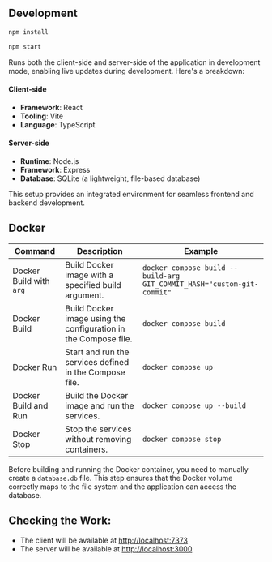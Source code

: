 ## Development
```bash
npm install
```
```bash
npm start
```
Runs both the client-side and server-side of the application in development mode, enabling live updates during development. Here's a breakdown:

#### Client-side
- **Framework**: React  
- **Tooling**: Vite
- **Language**: TypeScript  

#### Server-side
- **Runtime**: Node.js  
- **Framework**: Express
- **Database**: SQLite (a lightweight, file-based database)  

This setup provides an integrated environment for seamless frontend and backend development.

## Docker  

| Command                          | Description                                                     | Example                                                                  |
|----------------------------------|-----------------------------------------------------------------|--------------------------------------------------------------------------|
| Docker Build with `arg`          | Build Docker image with a specified build argument.             | `docker compose build --build-arg GIT_COMMIT_HASH="custom-git-commit"`   |
| Docker Build                     | Build Docker image using the configuration in the Compose file. | `docker compose build`                                                   |
| Docker Run                       | Start and run the services defined in the Compose file.         | `docker compose up`                                                      |
| Docker Build and Run             | Build the Docker image and run the services.                    | `docker compose up --build`                                              |
| Docker Stop                      | Stop the services without removing containers.                  | `docker compose stop`                                                    |


Before building and running the Docker container, you need to manually create a `database.db` file. This step ensures that the Docker volume correctly maps to the file system and the application can access the database.


## Checking the Work:

- The client will be available at [http://localhost:7373](http://localhost:7373)  
- The server will be available at [http://localhost:3000](http://localhost:3000)
